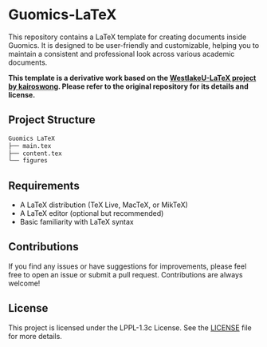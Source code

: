 # Guomics-LaTeX
This repository contains a LaTeX template for creating documents inside Guomics. It is designed to be user-friendly and customizable, helping you to maintain a consistent and professional look across various academic documents.


**This template is a derivative work based on the [WestlakeU-LaTeX project by kairoswong](https://github.com/kairoswong/WestlakeU-LaTeX). Please refer to the original repository for its details and license.**


## Project Structure
```markdown
Guomics LaTeX
├── main.tex
├── content.tex
└── figures
```

## Requirements
- A LaTeX distribution (TeX Live, MacTeX, or MikTeX)
- A LaTeX editor (optional but recommended)
- Basic familiarity with LaTeX syntax


## Contributions
If you find any issues or have suggestions for improvements, please feel free to open an issue or submit a pull request. Contributions are always welcome!


## License
This project is licensed under the LPPL-1.3c License. See the [LICENSE](LICENSE) file for more details.
